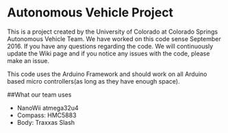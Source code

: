 # Autonomous Vehicle Project
This is a project created by the University of Colorado at Colorado Springs Autonomous Vehicle Team.
We have worked on this code sense September 2016. If you have any questions regarding the code. We will continuously update the Wiki page and if you notice any issues with the code, please make an issue.

This code uses the Arduino Framework and should work on all Arduino based micro controllers(as long as they have enough space).

##What our team uses
* NanoWii atmega32u4
* Compass: HMC5883
* Body: Traxxas Slash
